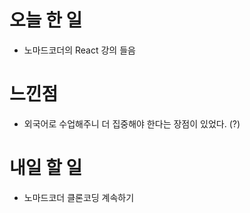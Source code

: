 # 오늘 한 일
- 노마드코더의 React 강의 들음

# 느낀점
- 외국어로 수업해주니 더 집중해야 한다는 장점이 있었다. (?)

# 내일 할 일
- 노마드코더 클론코딩 계속하기 
